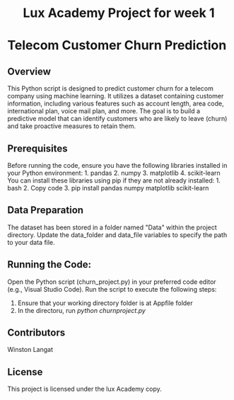 <h1 align="center"> Lux Academy Project for week 1</a></h1>

<h1> Telecom Customer Churn Prediction</h1>
<h2>Overview</h2>
This Python script is designed to predict customer churn for a telecom company using machine learning. It utilizes a dataset containing customer information, including various features such as account length, area code, international plan, voice mail plan, and more. The goal is to build a predictive model that can identify customers who are likely to leave (churn) and take proactive measures to retain them.

<h2>Prerequisites</h2> 
Before running the code, ensure you have the following libraries installed in your Python environment:
1. pandas
2. numpy
3. matplotlib
4. scikit-learn
You can install these libraries using pip if they are not already installed:
1. bash
2. Copy code
3. pip install pandas numpy matplotlib scikit-learn

<h2>Data Preparation</h2>
The dataset has been stored in a folder named "Data" within the project directory.
Update the data_folder and data_file variables to specify the path to your data file.

<h2>Running the Code:</h2>

Open the Python script (churn_project.py) in your preferred code editor (e.g., Visual Studio Code).
Run the script to execute the following steps:
1. Ensure that your working directory folder is at Appfile folder
2. In the directoru, run _python churnproject.py_

<h2>Contributors</h2>
Winston Langat
<h2>License</h2>
This project is licensed under the lux Academy copy.